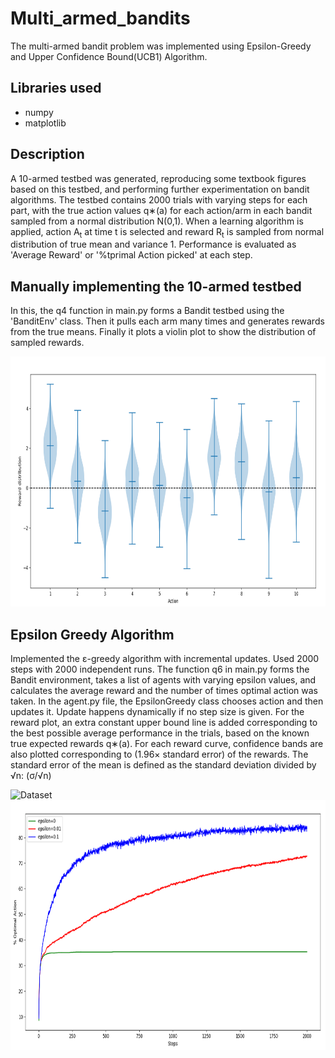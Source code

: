 # Multi_armed_bandits

The multi-armed bandit problem was implemented using Epsilon-Greedy and Upper Confidence Bound(UCB1) Algorithm.

## Libraries used
- numpy
- matplotlib

## Description
A 10-armed testbed was generated, reproducing some textbook figures based on this testbed, and performing further experimentation on bandit algorithms. The testbed contains 2000 trials with varying steps for each part, with the true action values q∗(a) for each action/arm in each bandit sampled from a normal distribution N(0,1). When a learning algorithm is applied, action A<sub>t</sub> at time t is selected and reward R<sub>t</sub> is sampled from normal distribution of true mean and variance 1. Performance is evaluated as 'Average Reward' or '%tprimal Action picked' at each step.

## Manually implementing the 10-armed testbed
In this, the q4 function in main.py forms a Bandit testbed using the 'BanditEnv' class. Then it pulls each arm many times and generates rewards from the true means. Finally it plots a violin plot to show the distribution of sampled rewards.

<img src="Images/Reward_distribution.png" alt="Dataset" width="700" height="400">

## Epsilon Greedy Algorithm
Implemented the ε-greedy algorithm with incremental updates. Used 2000 steps with 2000 independent runs. The function q6 in main.py forms the Bandit environment, takes a list of agents with varying epsilon values, and calculates the average reward and the number of times optimal action was taken. In the agent.py file, the EpsilonGreedy class chooses action and then updates it. Update happens dynamically if no step size is given. For the reward plot, an extra constant upper bound line is added corresponding to the best possible average performance in the trials, based on the known true expected rewards q∗(a). 
For each reward curve, confidence bands are also plotted corresponding to (1.96× standard error) of the rewards. The standard error of the mean is defined as the standard deviation divided by √n: (σ/√n)

<img src="Images/e-greedy_rewards.png" alt="Dataset" width="700" height="400">
<img src="Images/e-greedy-action.png" alt="Dataset" width="700" height="400">


 
